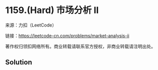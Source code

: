 # 1159.(Hard) 市场分析 II



来源：力扣（LeetCode）

链接：https://leetcode-cn.com/problems/market-analysis-ii 

著作权归领扣网络所有。商业转载请联系官方授权，非商业转载请注明出处。



## Solution 



```sql



```
    